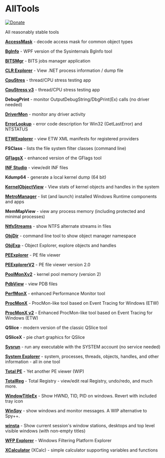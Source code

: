# AllTools

[![Donate](https://img.shields.io/badge/Donate-PayPal-green.svg)](https://www.paypal.me/pavelyosifovich)

All reasonably stable tools

**[AccessMask](https://github.com/zodiacon/AccessMask)** - decode access mask for common object types

**[BgInfo](https://github.com/zodiacon/BgInfo)** - WPF version of the Sysinternals BgInfo tool

**[BITSMgr](https://github.com/zodiacon/BITSManager)** - BITS jobs manager application

**[CLR Explorer](https://github.com/zodiacon/CLRExplorer)** - View .NET process information / dump file

**[CpuStres](https://github.com/zodiacon/CPUStress)** - thread/CPU stress testing app

**[CpuStress v3](https://github.com/zodiacon/CPUStress)** - thread/CPU stress testing app

**DebugPrint** - monitor OutputDebugString/DbgPrint(Ex) calls (no driver needed)

**[DriverMon](https://github.com/zodiacon/DriverMon)** - monitor any driver activity

**[ErrorLookup](https://github.com/zodiacon/ErrorLookup)** - error code description for Win32 (GetLastError) and NTSTATUS

**[ETWExplorer](https://github.com/zodiacon/EtwExplorer)** - view ETW XML manifests for registered providers

**FSClass** - lists the file system filter classes (command line)

**[GFlagsX](https://github.com/zodiacon/GflagsX)** - enhanced version of the GFlags tool

**[INF Studio](https://github.com/zodiacon/InfStudio)** - view/edit INF files

**Kdump64** - generate a local kernel dump (64 bit)

**[KernelObjectView](https://github.com/zodiacon/KernelObjectView)** - View stats of kernel objects and handles in the system

**[MetroManager](https://github.com/zodiacon/MetroManager)** - list (and launch) installed Windows Runtime components and apps

**MemMapView** - view any process memory (including protected and minimal processes)

**[NtfsStreams](https://github.com/zodiacon/NtfsStreams)** - show NTFS alternate streams in files

**[ObjDir](https://github.com/zodiacon/ObjDir)** - command line tool to show object manager namespace

**[ObjExp](https://github.com/zodiacon/ObjectExplorer)** - Object Explorer, explore objects and handles

**[PEExplorer](https://github.com/zodiacon/PEExplorer)** - PE file viewer

**[PEExplorerV2](https://github.com/zodiacon/PEExplorerV2)** - PE file viewer version 2.0

**[PoolMonXv2](https://github.com/zodiacon/PoolMonXv2)** - kernel pool memory (version 2)

**[PdbView](https://github.com/zodiacon/PdbView)** - view PDB files

**[PerfMonX](https://github.com/zodiacon/PerfMonX)** - enhanced Performance Monitor tool

**[ProcMonX](https://github.com/zodiacon/ProcMonX)** - ProcMon-like tool based on Event Tracing for Windows (ETW)

**[ProcMonX v2](https://github.com/zodiacon/ProcMonXv2)** - Enhanced ProcMon-like tool based on Event Tracing for Windows (ETW)

**QSlice** - modern version of the classic QSlice tool

**QSliceX** - pie chart graphics for QSlice

**[Sysrun](https://github.com/zodiacon/sysrun)** - run any executable with the SYSTEM account (no service needed)

**[System Explorer](https://github.com/zodiacon/SystemExplorer)** - system, processes, threads, objects, handles, and other information - all in one tool

**[Total PE](https://github.com/zodiacon/TotalPE)** - Yet another PE viewer (WIP)

**[TotalReg](https://github.com/zodiacon/TotalRegistry)** - Total Registry - view/edit real Registry, undo/redo, and much more.

**[WindowTitleEx](https://github.com/zodiacon/WindowTitleEx)** - Show HWND, TID, PID on windows. Revert with included tray icon

**[WinSpy](https://github.com/zodiacon/WinSpy)** - show windows and monitor messages. A WIP alternative to Spy++.

**[winsta](https://github.com/zodiacon/winsta)** - Show current session's window stations, desktops and top level visible windows (with non-empty titles)

**[WFP Explorer](https://github.com/zodiacon/wfpexplorer)** - Windows Filtering Platform Explorer

**[XCalculator](https://github.com/zodiacon/CalculatorX)** (XCalc) - simple calculator supporting variables and functions


